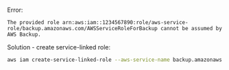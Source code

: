 Error:
```
The provided role arn:aws:iam::1234567890:role/aws-service-role/backup.amazonaws.com/AWSServiceRoleForBackup cannot be assumed by AWS Backup.
```

Solution - create service-linked role:

```sh
aws iam create-service-linked-role --aws-service-name backup.amazonaws.com
```